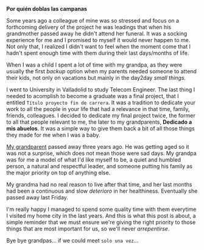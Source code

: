 
**Por quién doblas las campanas**

Some years ago a colleague of mine was so stressed and
focus on a forthcoming delivery of the project he was
leadings that when his grandmother passed away he didn't
attend her funeral. It was a socking experience for me
and I promised to myself it would never happen to me. Not
only that, I realized I didn't want to feel when the
moment come that I hadn't spent enough time with them
during their last days/months of life.

When I was a child I spent a lot of time with my grandpa,
as they were usually the first *backup* option when my parents
needed someone to attend their kids, not only on vacations
but mainly in the day2day *small things*.

I went to University in Valladolid to study Telecom Engineer.
The last thing I needed to acomplish to become a graduate was
a final project, that I entitled `Título proyecto fin de carrera`.
It was a tradition to dedicate your work to all the people in your
life that had a relevance in that time, family, friends, colleagues.
I decided to dedicate my final project twice, the former to all
that people relevant to me, the later to my grandparents, **Dedicado
a mis abuelos**. It was a simple way to give them back a bit of
all those things they made for me when I was a baby.

[My grandparent](http://es.wikipedia.com/Francisco_Bravo) passed away
three years ago. He was getting aged so it was not a surprise,
which does not mean those were sad days. My grandpa was for me
a model of what I'd like myself to be, a quiet and humbled person,
a natural and respectful leader, and someone putting his family as
the major priority on top of anything else.

My grandma had no real reason to live after that time, and her last
months had been a continuous and slow *deterioro* in her healthiness.
Eventually she passed away last Friday.

I'm really happy I managed to spend some quality time with them everytime
I visited my home city in the last years. And this is what this post is
about, a simple reminder that we must ensure we're giving the right
priority to those things that are most important for us, so we'll
never *arrepentirse*.

Bye bye grandpas... if we could meet `solo una vez`...

<youtube>
